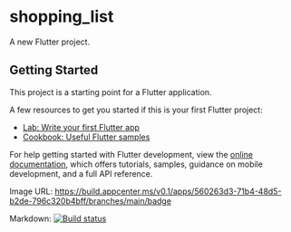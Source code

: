 # shopping_list

A new Flutter project.

## Getting Started

This project is a starting point for a Flutter application.

A few resources to get you started if this is your first Flutter project:

- [Lab: Write your first Flutter app](https://docs.flutter.dev/get-started/codelab)
- [Cookbook: Useful Flutter samples](https://docs.flutter.dev/cookbook)

For help getting started with Flutter development, view the
[online documentation](https://docs.flutter.dev/), which offers tutorials,
samples, guidance on mobile development, and a full API reference.

Image URL:
https://build.appcenter.ms/v0.1/apps/560263d3-71b4-48d5-b2de-796c320b4bff/branches/main/badge


Markdown:
[![Build status](https://build.appcenter.ms/v0.1/apps/560263d3-71b4-48d5-b2de-796c320b4bff/branches/main/badge)](https://appcenter.ms)

